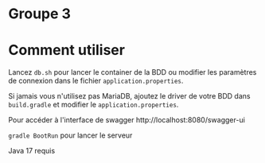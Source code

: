 # Groupe 3

# Comment utiliser
Lancez `db.sh` pour lancer le container de la BDD ou modifier les paramètres de connexion
dans le fichier `application.properties`.

Si jamais vous n'utilisez pas MariaDB, ajoutez le driver de votre BDD dans `build.gradle` et modifier le `application.properties`.

Pour accéder à l'interface de swagger http://localhost:8080/swagger-ui

`gradle BootRun` pour lancer le serveur

Java 17 requis
